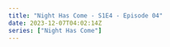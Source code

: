```yaml
---
title: "Night Has Come - S1E4 - Episode 04"
date: 2023-12-07T04:02:14Z
series: ["Night Has Come"]
---
```



<mux-player stream-type="on-demand"
  src="https://kp3d-my.sharepoint.com/personal/ryoo_kp3d_onmicrosoft_com/_layouts/15/download.aspx?share=EesJ4cH6cOdNqE1k1QFGxqsBlRJIbewp9U87i98Plt8kjQ" prefer-playback="mse" controls>
  </mux-player>
  
  
  <script src="https://cdn.jsdelivr.net/npm/@mux/mux-player"></script>
  
 <script type="application/ld+json">
 {
  "@context": "https://schema.org/",
  "@type": "VideoObject",
  "name": "Night Has Come - S1E4 - Episode 04",
  "contentUrl": "https://stream.mux.com/01gc4ZaNYrin00BmC4z1ZRzrKQBwRuiLUhSF7vqmDOkZ8.m3u8",
  "thumbnailUrl": "https://www.themoviedb.org/t/p/original/aGuBIB79vDDQKcsQUIF5fa5P07b.jpg?width=314&fit_mode=preserve&time=25",
  "uploadDate": "2023-12-07T04:02:14Z",
}

</script>